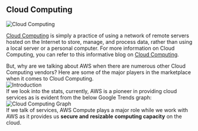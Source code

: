 ## Cloud Computing

![Cloud Computing](https://intellipaat.com/mediaFiles/2018/12/Cloud-Computing.png)

[Cloud Computing](https://intellipaat.com/blog/tutorial/amazon-web-services-aws-tutorial/definition-of-cloud-computing/) is simply a practice of using a network of remote servers hosted on the Internet to store, manage, and process data, rather than using a local server or a personal computer. For more information on Cloud Computing, you can refer to this informative blog on [Cloud Computing](https://intellipaat.com/blog/understanding-cloud-computing/).

But, why are we talking about AWS when there are numerous other Cloud Computing vendors? Here are some of the major players in the marketplace when it comes to Cloud Computing.  
![Introduction](https://intellipaat.com/mediaFiles/2018/12/Introduction.png)  
If we look into the stats, currently, AWS is a pioneer in providing cloud services as is evident from the below Google Trends graph:  
![Cloud Computing Graph](https://intellipaat.com/mediaFiles/2018/12/Cloud-Computing-Graph.png)  
If we talk of services, AWS Compute plays a major role while we work with AWS as it provides us **secure and** **resizable** **computing capacity** on the cloud.